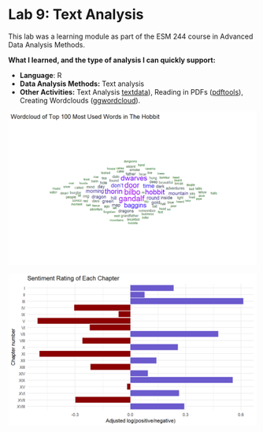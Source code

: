 # Lab 9: Text Analysis

This lab was a learning module as part of the ESM 244 course in Advanced Data Analysis Methods.

**What I learned, and the type of analysis I can quickly support:**
- **Language**: R
- **Data Analysis Methods:** Text analysis
- **Other Activities:** Text Analysis [textdata](https://cran.r-project.org/web/packages/textdata/index.html)), Reading in PDFs ([pdftools](https://cran.r-project.org/web/packages/pdftools/index.html)), Creating Wordclouds ([ggwordcloud](https://cran.r-project.org/web/packages/ggwordcloud/index.html)).

![Wordcloud of frequently used words in the Hobbit (by JRR Tolkien)](wordcloud.png)


![Scale of positive-to-negative words used in the Hobbit](sentiment.png)
